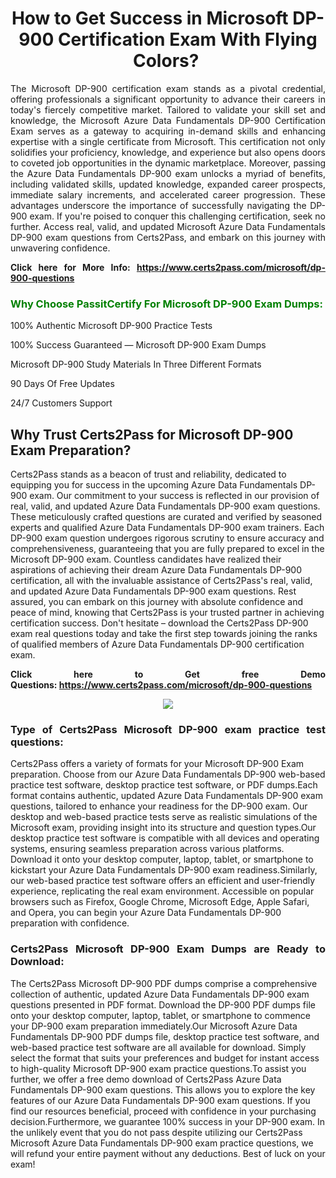 <h1 style="text-align: center;"><strong>How to Get Success in Microsoft DP-900 Certification Exam With Flying Colors? </strong></h1>

<p style="text-align: justify;">The Microsoft DP-900 certification exam stands as a pivotal credential, offering professionals a significant opportunity to advance their careers in today's fiercely competitive market. Tailored to validate your skill set and knowledge, the Microsoft Azure Data Fundamentals DP-900 Certification Exam serves as a gateway to acquiring in-demand skills and enhancing expertise with a single certificate from Microsoft. This certification not only solidifies your proficiency, knowledge, and experience but also opens doors to coveted job opportunities in the dynamic marketplace. Moreover, passing the Azure Data Fundamentals DP-900 exam unlocks a myriad of benefits, including validated skills, updated knowledge, expanded career prospects, immediate salary increments, and accelerated career progression. These advantages underscore the importance of successfully navigating the DP-900 exam. If you're poised to conquer this challenging certification, seek no further. Access real, valid, and updated Microsoft Azure Data Fundamentals DP-900 exam questions from Certs2Pass, and embark on this journey with unwavering confidence.</p>

<p style="text-align: justify;"><strong>Click here for More Info: <a href="https://www.certs2pass.com/microsoft/dp-900-questions">https://www.certs2pass.com/microsoft/dp-900-questions</a></strong></p>

<h3><strong><span style="display:block; color:Green;">Why Choose PassitCertify For Microsoft DP-900 Exam Dumps: </span></strong></h3>

<p style="text-align: justify;">100% Authentic Microsoft DP-900 Practice Tests</p>

<p style="text-align: justify;">100% Success Guaranteed — Microsoft DP-900 Exam Dumps</p>

<p style="text-align: justify;">Microsoft DP-900 Study Materials In Three Different Formats</p>

<p style="text-align: justify;">90 Days Of Free Updates</p>

<p style="text-align: justify;">24/7 Customers Support</p>

<h2><strong>Why Trust Certs2Pass for Microsoft DP-900 Exam Preparation?</strong></h2>

<p>Certs2Pass stands as a beacon of trust and reliability, dedicated to equipping you for success in the upcoming Azure Data Fundamentals DP-900 exam. Our commitment to your success is reflected in our provision of real, valid, and updated Azure Data Fundamentals DP-900 exam questions. These meticulously crafted questions are curated and verified by seasoned experts and qualified Azure Data Fundamentals DP-900 exam trainers. Each DP-900 exam question undergoes rigorous scrutiny to ensure accuracy and comprehensiveness, guaranteeing that you are fully prepared to excel in the Microsoft DP-900 exam. Countless candidates have realized their aspirations of achieving their dream Azure Data Fundamentals DP-900 certification, all with the invaluable assistance of Certs2Pass's real, valid, and updated Azure Data Fundamentals DP-900 exam questions. Rest assured, you can embark on this journey with absolute confidence and peace of mind, knowing that Certs2Pass is your trusted partner in achieving certification success. Don't hesitate – download the Certs2Pass DP-900 exam real questions today and take the first step towards joining the ranks of qualified members of Azure Data Fundamentals DP-900 certification exam.</p>

<p style="text-align: justify;"><strong>Click here to Get free Demo Questions: <a href="https://www.certs2pass.com/microsoft/dp-900-questions">https://www.certs2pass.com/microsoft/dp-900-questions</a></strong></p>

<p style="text-align: center;"><img src="https://i.imgur.com/8DtcaoZ.jpg" /></p>

<h3 style="text-align: justify;"><strong>Type of Certs2Pass Microsoft DP-900 exam practice test questions:</strong></h3>

<p>Certs2Pass offers a variety of formats for your Microsoft DP-900 Exam preparation. Choose from our Azure Data Fundamentals DP-900 web-based practice test software, desktop practice test software, or PDF dumps.Each format contains authentic, updated Azure Data Fundamentals DP-900 exam questions, tailored to enhance your readiness for the DP-900 exam. Our desktop and web-based practice tests serve as realistic simulations of the Microsoft exam, providing insight into its structure and question types.Our desktop practice test software is compatible with all devices and operating systems, ensuring seamless preparation across various platforms. Download it onto your desktop computer, laptop, tablet, or smartphone to kickstart your Azure Data Fundamentals DP-900 exam readiness.Similarly, our web-based practice test software offers an efficient and user-friendly experience, replicating the real exam environment. Accessible on popular browsers such as Firefox, Google Chrome, Microsoft Edge, Apple Safari, and Opera, you can begin your Azure Data Fundamentals DP-900 preparation with confidence.</p>

<h3 style="text-align: justify;"><strong>Certs2Pass Microsoft DP-900 Exam Dumps are Ready to Download:</strong></h3>

<p>The Certs2Pass Microsoft DP-900 PDF dumps comprise a comprehensive collection of authentic, updated Azure Data Fundamentals DP-900 exam questions presented in PDF format. Download the DP-900 PDF dumps file onto your desktop computer, laptop, tablet, or smartphone to commence your DP-900 exam preparation immediately.Our Microsoft Azure Data Fundamentals DP-900 PDF dumps file, desktop practice test software, and web-based practice test software are all available for download. Simply select the format that suits your preferences and budget for instant access to high-quality Microsoft DP-900 exam practice questions.To assist you further, we offer a free demo download of Certs2Pass Azure Data Fundamentals DP-900 exam questions. This allows you to explore the key features of our Azure Data Fundamentals DP-900 exam questions. If you find our resources beneficial, proceed with confidence in your purchasing decision.Furthermore, we guarantee 100% success in your DP-900 exam. In the unlikely event that you do not pass despite utilizing our Certs2Pass Microsoft Azure Data Fundamentals DP-900 exam practice questions, we will refund your entire payment without any deductions. Best of luck on your exam!</p>
